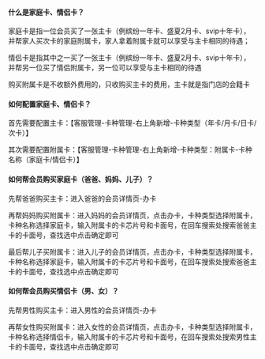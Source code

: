 #### 什么是家庭卡、情侣卡？

家庭卡是指一位会员买了一张主卡（例缤纷一年卡、盛夏2月卡、svip十年卡），并帮家人买次卡的家庭附属卡，家人拿着附属卡就可以享受与主卡相同的待遇；

情侣卡是指其中之一买了一张主卡（例缤纷一年卡、盛夏2月卡、svip十年卡），并帮另一位买了情侣附属卡，另一位可以享受与主卡相同的待遇

购买附属卡是不收额外费用的，只收购买主卡的费用，主卡就是指门店的会籍卡

#### 如何配置家庭卡、情侣卡？

首先需要配置主卡：【客服管理-卡种管理-右上角新增-卡种类型（年卡/月卡/日卡/次卡）】

其次需要配置附属卡：【客服管理-卡种管理-右上角新增-卡种类型：附属卡-卡种名称（家庭卡/情侣卡）】

#### 如何帮会员购买家庭卡（爸爸、妈妈、儿子）？

先帮爸爸购买主卡：进入爸爸的会员详情页-办卡

再帮妈妈购买附属卡：进入妈妈的会员详情页，点击办卡，卡种类型选择附属卡，卡种名称选择家庭卡，输入附属卡的卡芯片号和卡面号，在回车搜索处搜索爸爸主卡的卡面号，查找选中点击确定即可

最后帮儿子买附属卡：进入儿子的会员详情页，点击办卡，卡种类型选择附属卡，卡种名称选择家庭卡，输入附属卡的卡芯片号和卡面号，在回车搜索处搜索爸爸主卡的卡面号，查找选中点击确定即可

#### 如何帮会员购买情侣卡（男、女）？

先帮男性购买主卡：进入男性的会员详情页-办卡

再帮女性购买附属卡：进入女性的会员详情页，点击办卡，卡种类型选择附属卡，卡种名称选择情侣卡，输入附属卡的卡芯片号和卡面号，在回车搜索处搜索男性主卡的卡面号，查找选中点击确定即可







